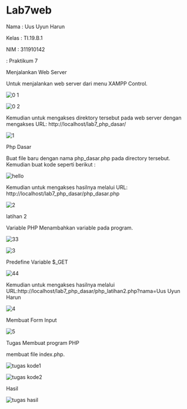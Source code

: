 # Lab7web
Nama  : Uus Uyun Harun

Kelas : TI.19.B.1 

NIM   : 311910142

: Praktikum 7
      
Menjalankan Web Server

Untuk menjalankan web server dari menu XAMPP Control.

![0 1](https://user-images.githubusercontent.com/81503668/117662997-615e1d00-b1ca-11eb-97f0-2a91eceeca29.png)

![0 2](https://user-images.githubusercontent.com/81503668/117663393-d4679380-b1ca-11eb-8594-bc6782b2af8a.png)

Kemudian untuk mengakses direktory tersebut pada web server dengan mengakses URL: http://localhost/lab7_php_dasar/

![1](https://user-images.githubusercontent.com/81503668/117663504-ea755400-b1ca-11eb-9553-4bc6bae5a8f1.png)
 
 Php Dasar
 
 Buat file baru dengan nama php_dasar.php pada directory tersebut. Kemudian buat kode seperti berikut :
 
 ![hello](https://user-images.githubusercontent.com/81503668/117664352-e269e400-b1cb-11eb-8bd5-be89a22c0cda.JPG)

Kemudian untuk mengakses hasilnya melalui URL: http://localhost/lab7_php_dasar/php_dasar.php

 ![2](https://user-images.githubusercontent.com/81503668/117663938-640d4200-b1cb-11eb-9cd0-22e3f87d55e8.png)

latihan 2

Variable PHP
Menambahkan variable pada program.

![33](https://user-images.githubusercontent.com/81503668/117664846-6cb24800-b1cc-11eb-920b-9a1de9d8e628.png)

![3](https://user-images.githubusercontent.com/81503668/117665002-979c9c00-b1cc-11eb-9892-cb682a008743.png)

Predefine Variable $_GET

![44](https://user-images.githubusercontent.com/81503668/117665312-e4807280-b1cc-11eb-9e43-32e8d0ecc214.JPG)

Kemudian untuk mengakses hasilnya melalui URL:http://localhost/lab7_php_dasar/php_latihan2.php?nama=Uus Uyun Harun

![4](https://user-images.githubusercontent.com/81503668/117665289-df232800-b1cc-11eb-9aaa-cbf33e660b71.JPG)

Membuat Form Input

![5](https://user-images.githubusercontent.com/81503668/117666071-acc5fa80-b1cd-11eb-9991-5234a6914bd4.png)

Tugas Membuat program PHP

membuat file index.php.

![tugas kode1](https://user-images.githubusercontent.com/81503668/117676801-13501600-b1d8-11eb-92b8-2f09a00fe60f.JPG)

![tugas kode2](https://user-images.githubusercontent.com/81503668/117676825-1a772400-b1d8-11eb-84a8-8c3bf01e9f18.JPG)

Hasil

![tugas hasil](https://user-images.githubusercontent.com/81503668/117676875-25ca4f80-b1d8-11eb-8aa2-f651287e6002.JPG)



